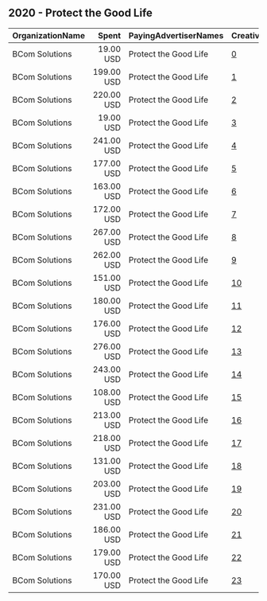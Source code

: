 ## 2020 - Protect the Good Life 
|OrganizationName|Spent|PayingAdvertiserNames|CreativeUrls|Impressions|Genders|AgeBrackets|CountryCodes|BillingAddresses|CandidateBallotInformation|
|:---|---:|:---|:---|---:|:---|:---|:---|:---|:---|
|BCom Solutions|19.00 USD|Protect the Good Life|[0](https://www.snap.com/political-ads/asset/4fa15e7559aa63e3c864441c2282a16d68c77c2f9e537bc23cd2e2e2f26b0c5c?mediaType=jpg)|4,979||18+|united states|"919 Central Ave,Auburn,68305,US"|Day and Royers|
|BCom Solutions|199.00 USD|Protect the Good Life|[1](https://www.snap.com/political-ads/asset/ccc024293a96b899278fd43bfd1328c3a131edddfc7c0fb3b63347116af51a06?mediaType=jpg)|49,268||18+|united states|"919 Central Ave,Auburn,68305,US"|Day and Royers|
|BCom Solutions|220.00 USD|Protect the Good Life|[2](https://www.snap.com/political-ads/asset/d224d4b35a28235820af37586c793e9897009cc1090c9249448d90039852a662?mediaType=jpg)|68,912||18+|united states|"919 Central Ave,Auburn,68305,US"|Day and Royers|
|BCom Solutions|19.00 USD|Protect the Good Life|[3](https://www.snap.com/political-ads/asset/bbc9df7147185cdbd4d5e761aa4e0935a0025cf9814fa94b76bfb7eefc0778c2?mediaType=jpg)|4,754||18+|united states|"919 Central Ave,Auburn,68305,US"|Day and Royers|
|BCom Solutions|241.00 USD|Protect the Good Life|[4](https://www.snap.com/political-ads/asset/2066c99f220cfb7cb198ff3ef56266d5c05e70c9125a6ea19af20927379eb46f?mediaType=jpg)|75,112||18+|united states|"919 Central Ave,Auburn,68305,US"|Day and Royers|
|BCom Solutions|177.00 USD|Protect the Good Life|[5](https://www.snap.com/political-ads/asset/996639ba242d5f74edaa4edbc43e8f21d02ac12f7cb6f336b7286ef275aa0e19?mediaType=jpg)|43,767||18+|united states|"919 Central Ave,Auburn,68305,US"|Day and Royers|
|BCom Solutions|163.00 USD|Protect the Good Life|[6](https://www.snap.com/political-ads/asset/f65e88aa1fa4ea11c134844c3281b5dcb6673f7898b6a5759ce4bbe19b4f5529?mediaType=jpg)|40,295||18+|united states|"919 Central Ave,Auburn,68305,US"|Day and Royers|
|BCom Solutions|172.00 USD|Protect the Good Life|[7](https://www.snap.com/political-ads/asset/74fa7bbb35757358a5b012d86c229a96c29b9f72d9c6ead48b24751bb9625922?mediaType=jpg)|42,487||18+|united states|"919 Central Ave,Auburn,68305,US"|Day and Royers|
|BCom Solutions|267.00 USD|Protect the Good Life|[8](https://www.snap.com/political-ads/asset/3fff01ea93afe1fe939e4c50d936cda4c6901a32d51ca40c44d231651a2aa1d8?mediaType=jpg)|82,985||18+|united states|"919 Central Ave,Auburn,68305,US"|Day and Royers|
|BCom Solutions|262.00 USD|Protect the Good Life|[9](https://www.snap.com/political-ads/asset/896907c7906e955384a6e0be247befc952cc204c96388f6c033a4599342e0046?mediaType=jpg)|81,177||18+|united states|"919 Central Ave,Auburn,68305,US"|Day and Royers|
|BCom Solutions|151.00 USD|Protect the Good Life|[10](https://www.snap.com/political-ads/asset/0b98dc88ed294949f4d1a7b298329997736e70b0407155ff30bb4b474b93eea5?mediaType=jpg)|48,902||18+|united states|"919 Central Ave,Auburn,68305,US"|Day and Royers|
|BCom Solutions|180.00 USD|Protect the Good Life|[11](https://www.snap.com/political-ads/asset/916fcb8e96d92ac3452c5309eef5a3e75bf784177d26440cad2fb12366a11cb8?mediaType=jpg)|44,622||18+|united states|"919 Central Ave,Auburn,68305,US"|Day and Royers|
|BCom Solutions|176.00 USD|Protect the Good Life|[12](https://www.snap.com/political-ads/asset/d9f94e9b5095ee51a3537fa2af0ef42815f5eb70260681b88fb2d41143ce444e?mediaType=jpg)|43,533||18+|united states|"919 Central Ave,Auburn,68305,US"|Day and Royers|
|BCom Solutions|276.00 USD|Protect the Good Life|[13](https://www.snap.com/political-ads/asset/e50245effde1af46c4b4651520baed0cdffe687f52c5ffac8dceba2aa7a5d155?mediaType=jpg)|85,039||18+|united states|"919 Central Ave,Auburn,68305,US"|Day and Royers|
|BCom Solutions|243.00 USD|Protect the Good Life|[14](https://www.snap.com/political-ads/asset/593d306856947218ca13744858e5861c7fcc9862b9d632261acbba6b63afe845?mediaType=jpg)|75,817||18+|united states|"919 Central Ave,Auburn,68305,US"|Day and Royers|
|BCom Solutions|108.00 USD|Protect the Good Life|[15](https://www.snap.com/political-ads/asset/a2813ec46cdbd436fcdd9be2e76c9c0d6e487967c3922017bda8e764a9c33cc4?mediaType=jpg)|26,758||18+|united states|"919 Central Ave,Auburn,68305,US"|Day and Royers|
|BCom Solutions|213.00 USD|Protect the Good Life|[16](https://www.snap.com/political-ads/asset/e3697a6186a2f1dac1bb48a34befaf4b1c6e421e81cbfaf1619d12c2098289f5?mediaType=jpg)|66,455||18+|united states|"919 Central Ave,Auburn,68305,US"|Day and Royers|
|BCom Solutions|218.00 USD|Protect the Good Life|[17](https://www.snap.com/political-ads/asset/12df8ce27b82ca183d040bb5447cedda77306e82748a91aad5c57b278c41d9fb?mediaType=jpg)|68,024||18+|united states|"919 Central Ave,Auburn,68305,US"|Day and Royers|
|BCom Solutions|131.00 USD|Protect the Good Life|[18](https://www.snap.com/political-ads/asset/77ce873e8233f9018ecc034af96e171e7f56abf545445e17f95d01a91323b876?mediaType=jpg)|32,378||18+|united states|"919 Central Ave,Auburn,68305,US"|Day and Royers|
|BCom Solutions|203.00 USD|Protect the Good Life|[19](https://www.snap.com/political-ads/asset/f9055f2bdb2461037bb23b472ee6c001668086707954df9bc8f281b15ce3f287?mediaType=jpg)|63,721||18+|united states|"919 Central Ave,Auburn,68305,US"|Day and Royers|
|BCom Solutions|231.00 USD|Protect the Good Life|[20](https://www.snap.com/political-ads/asset/5497d97bcc55ba8d885a8b584882c040b2fe71f208f6503444172eb3003f2a52?mediaType=jpg)|71,900||18+|united states|"919 Central Ave,Auburn,68305,US"|Day and Royers|
|BCom Solutions|186.00 USD|Protect the Good Life|[21](https://www.snap.com/political-ads/asset/f9ff75860a85271bb3410e28ed1478fcfb5e121a1a04e8227c27743ba7d32d02?mediaType=jpg)|45,998||18+|united states|"919 Central Ave,Auburn,68305,US"|Day and Royers|
|BCom Solutions|179.00 USD|Protect the Good Life|[22](https://www.snap.com/political-ads/asset/0a50bc69d5fccda35f94439d41ebb83a00c09e4d5d413470ccec0c89b79cf361?mediaType=jpg)|44,214||18+|united states|"919 Central Ave,Auburn,68305,US"|Day and Royers|
|BCom Solutions|170.00 USD|Protect the Good Life|[23](https://www.snap.com/political-ads/asset/401910aa9af3ee4a5dd00bc6b6639b50769d5b5007c4a6a188755e91db77413b?mediaType=jpg)|42,195||18+|united states|"919 Central Ave,Auburn,68305,US"|Day and Royers|
